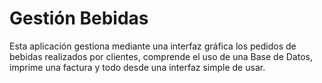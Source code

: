 # Gestión Bebidas 

Esta aplicación gestiona mediante una interfaz gráfica los pedidos de bebidas realizados por clientes,
comprende el uso de una Base de Datos, imprime una factura y todo desde una interfaz simple de usar.